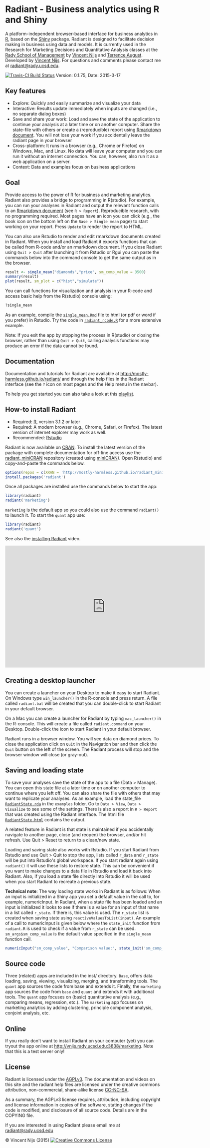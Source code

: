 # Radiant - Business analytics using R and Shiny


A platform-independent browser-based interface for business analytics in [R](http://www.r-project.org/), based on the [Shiny](http[://www.rstudio.com/shiny/) package. Radiant is designed to facilitate decision making in business using data and models. It is currently used in the Research for Marketing Decisions and Quantitative Analysis classes at the <a href="http://rady.ucsd.edu/" target="\_blank">Rady School of Management</a> by <a href="http://rady.ucsd.edu/faculty/directory/nijs/" target="\_blank">Vincent Nijs</a> and <a href="http://rady.ucsd.edu/faculty/directory/august/">Terrence August</a>. Developed by <a href="http://rady.ucsd.edu/faculty/directory/nijs/" target="\_blank">Vincent Nijs</a>. For questions and comments please contact me at radiant@rady.ucsd.edu.

[![Travis-CI Build Status](https://travis-ci.org/mostly-harmless/radiant.png?branch=master)](https://travis-ci.org/mostly-harmless/radiant)
Version: 0.1.75, Date: 2015-3-17

## Key features

- Explore: Quickly and easily summarize and visualize your data
- Interactive: Results update immediately when inputs are changed (i.e., no separate dialog boxes)
- Save and share your work: Load and save the state of the application to continue your analysis at a later time or on another computer. Share the state-file with others or create a (reproducible) report using [Rmarkdown document](http://rmarkdown.rstudio.com/). You will not lose your work if you accidentally leave the radiant page in your browser
- Cross-platform: It runs in a browser (e.g., Chrome or Firefox) on Windows, Mac, and Linux. No data will leave your computer and you can run it without an internet connection. You can, however, also run it as a web application on a server.
- Context: Data and examples focus on business applications

## Goal

Provide access to the power of R for business and marketing analytics. Radiant also provides a bridge to programming in R(studio). For example, you can run your analyses in Radiant and output the relevant function calls to an [Rmarkdown document](http://rmarkdown.rstudio.com/) (see `R > Report`). Reproducible research, with no programming required. Most pages have an icon you can click (e.g., the book icon on the bottom left on the `Base > Single mean` page) to start working on your report. Press `Update` to render the report to HTML.

You can also use Rstudio to render and edit rmarkdown documents created in Radiant. When you install and load Radiant it exports functions that can be called from R-code and/or an rmarkdown document. If you close Radiant using `Quit > Quit` after launching it from Rstudio or Rgui you can paste the commands below into the command console to get the same output as in the browser.

```r
result <- single_mean("diamonds","price", sm_comp_value = 3500)
summary(result)
plot(result, sm_plot = c("hist","simulate"))
```

You can call functions for visualization and analysis in your R-code and access basic help from the R(studio) console using:

```r
?single_mean
```

As an example, compile the [`single_mean.Rmd`](https://github.com/mostly-harmless/radiant/blob/master/inst/examples/single_mean.Rmd?raw=true) file to html (or pdf or word if you prefer) in Rstudio. Try the code in [`radiant_rcode.R`](https://raw.githubusercontent.com/mostly-harmless/radiant/master/inst/examples/radiant_rcode.R) for a more extensive example.

Note: If you exit the app by stopping the process in R(studio) or closing the browser, rather than using `Quit > Quit`, calling analysis functions may produce an error if the data cannot be found.

## Documentation

Documentation and tutorials for Radiant are available at <http://mostly-harmless.github.io/radiant/> and through the help files in the Radiant interface (see the `?` icon on most pages and the Help menu in the navbar).

To help you get started you can also take a look at this [playlist](https://www.youtube.com/watch?v=e02LFmNysoM&list=PLNhtaetb48EfAAlfQMJsuvLCSLvcn_0BC).

## How-to install Radiant

- Required: [R](http://cran.cnr.berkeley.edu/), version 3.1.2 or later
- Required: A modern browser (e.g., Chrome, Safari, or Firefox). The latest version of internet explorer may work as well.
- Recommended: [Rstudio](http://www.rstudio.com/products/rstudio/download/)

Radiant is now available on [CRAN](http://cran.r-project.org/web/packages/radiant/index.html). To install the latest version of the package with complete documentation for off-line access use the [radiant_miniCRAN](https://github.com/mostly-harmless/radiant_miniCRAN) repository (created using [miniCRAN](https://github.com/andrie/miniCRAN)). Open R(studio) and copy-and-paste the commands below.

```r
options(repos = c(XRAN = 'http://mostly-harmless.github.io/radiant_miniCRAN/'))
install.packages('radiant')
```

Once all packages are installed use the commands below to start the app:

```r
library(radiant)
radiant('marketing')
```

`marketing` is the default app so you could also use the command `radiant()` to launch it. To start the `quant` app use:

```r
library(radiant)
radiant('quant')
```

See also the [installing Radiant](https://www.youtube.com/watch?v=AtB2SsmzBsk) video.

<iframe width="640" height="390" src="https://www.youtube.com/embed/AtB2SsmzBsk" frameborder="0" allowfullscreen></iframe>

## Creating a desktop launcher

You can create a launcher on your Desktop to make it easy to start Radiant. On Windows type `win_launcher()` in the R-console and press return. A file called `radiant.bat` will be created that you can double-click to start Radiant in your default browser.

On a Mac you can create a launcher for Radiant by typing `mac_launcher()` in the R-console. This will create a file called `radiant.command` on your Desktop. Double-click the icon to start Radiant in your default browser.

Radiant runs in a browser window. You will see data on diamond prices. To close the application click on `Quit` in the Navigation bar and then click the `Quit` button on the left of the screen. The Radiant process will stop and the browser window will close (or gray-out).

## Saving and loading state

To save your analyses save the state of the app to a file (Data > Manage). You can open this state file at a later time or on another computer to continue where you left off. You can also share the file with others that may want to replicate your analyses. As an example, load the state_file [`RadiantState.rda`](https://github.com/mostly-harmless/radiant/blob/master/inst/examples/RadiantState.rda?raw=true) in the `examples` folder. Go to `Data > View`, `Data > Visualize` to see some of the settings. There is also a report in `R > Report` that was created using the Radiant interface. The html file [`RadiantState.html`](https://github.com/mostly-harmless/radiant/blob/master/inst/examples/RadiantState.html?raw=true) contains the output.

A related feature in Radiant is that state is maintained if you accidentally navigate to another page, close (and reopen) the browser, and/or hit refresh. Use Quit > Reset to return to a clean/new state.

Loading and saving state also works with Rstudio. If you start Radiant from Rstudio and use Quit > Quit to stop the app, lists called `r_data` and `r_state` will be put into Rstudio's global workspace. If you start radiant again using `radiant()` it will use these lists to restore state. This can be convenient if you want to make changes to a data file in Rstudio and load it back into Radiant. Also, if you load a state file directly into Rstudio it will be used when you start Radiant to recreate a previous state.

**Technical note**: The way loading state works in Radiant is as follows: When an input is initialized in a Shiny app you set a default value in the call to, for example, numericInput. In Radiant, when a state file has been loaded and an input is initialized it looks to see if there is a value for an input of that name in a list called `r_state`. If there is, this value is used. The `r_state` list is created when saving state using `reactiveValuesToList(input)`. An example of a call to numericInput is given below where the `state_init` function from `radiant.R` is used to check if a value from `r_state` can be used. `sm_args$sm_comp_value` is the default value specified in the `single_mean` function call.

```r
numericInput("sm_comp_value", "Comparison value:", state_init('sm_comp_value',sm_args$sm_comp_value))
```

## Source code

Three (related) apps are included in the inst/ directory. `Base`, offers data loading, saving, viewing, visualizing, merging, and transforming tools. The `quant` app sources the code from base and extends it. Finally, the `marketing` app sources the code from `base` and `quant` and extends it with additional tools. The `quant` app focuses on (basic) quantitative analysis (e.g., comparing means, regression, etc.). The `marketing` app focuses on marketing analytics by adding clustering, principle component analysis, conjoint analysis, etc.

## Online

If you really don't want to install Radiant on your computer (yet) you can tryout the app online at <http://vnijs.rady.ucsd.edu:3838/marketing>. Note that this is a test server only!


## License


Radiant is licensed under the <a href="http://www.tldrlegal.com/l/AGPL3" target="\_blank">AGPLv3</a>. The documentation and videos on this site and the radiant help files are licensed under the creative commons attribution, non-commercial, share-alike license <a href="http://creativecommons.org/licenses/by-nc-sa/4.0/" target="_blank">CC-NC-SA</a>.

As a summary, the AGPLv3 license requires, attribution, including copyright and license information in copies of the software, stating changes if the code is modified, and disclosure of all source code. Details are in the COPYING file.

If you are interested in using Radiant please email me at radiant@rady.ucsd.edu

&copy; Vincent Nijs (2015) <a rel="license" href="http://creativecommons.org/licenses/by-nc-sa/4.0/" target="_blank"><img alt="Creative Commons License" style="border-width:0" src="https://github.com/mostly-harmless/radiant/blob/master/inst/base/www/imgs/80x15.png" /></a>

